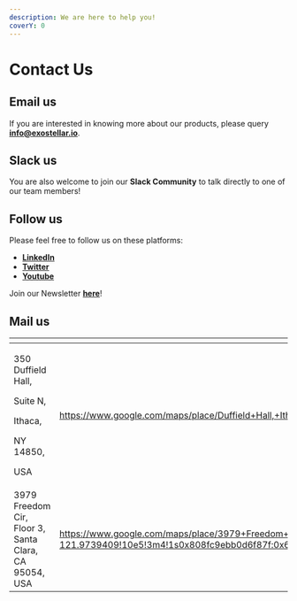 ```yaml
---
description: We are here to help you!
coverY: 0
---
```


# Contact Us

## **Email us**

If you are interested in knowing more about our products, please query [**info@exostellar.io**](mailto:info@exostellar.io).

## **Slack us**

You are also welcome to join our **Slack Community** to talk directly to one of our team members!

## **Follow us**

Please feel free to follow us on these platforms:

* [**LinkedIn**](https://www.linkedin.com/company/exostellar/)
* [**Twitter**](https://mobile.twitter.com/exostellarcloud)
* [**Youtube**](https://www.youtube.com/@exostellar)

Join our Newsletter [**here**](https://exostellar.io/contact-us/)!

## **Mail us**

<table data-card-size="large" data-view="cards"><thead><tr><th></th><th data-hidden data-card-target data-type="content-ref"></th><th data-hidden data-card-cover data-type="files"></th></tr></thead><tbody><tr><td><p>350 Duffield Hall,</p><p>Suite N,</p><p>Ithaca,</p><p>NY 14850,</p><p>USA</p></td><td><a href="https://www.google.com/maps/place/Duffield+Hall,+Ithaca,+NY+14850/@42.4445337,-76.4852239,17z/data=!3m1!4b1!4m6!3m5!1s0x89d0818c7eab04cd:0x8ed4ebbc2ca6def5!8m2!3d42.4445298!4d-76.4826436!16s%2Fg%2F1vxw97d3?entry=ttu">https://www.google.com/maps/place/Duffield+Hall,+Ithaca,+NY+14850/@42.4445337,-76.4852239,17z/data=!3m1!4b1!4m6!3m5!1s0x89d0818c7eab04cd:0x8ed4ebbc2ca6def5!8m2!3d42.4445298!4d-76.4826436!16s%2Fg%2F1vxw97d3?entry=ttu</a></td><td><a href="../.gitbook/assets/Duffield.jpeg">Duffield.jpeg</a></td></tr><tr><td>3979 Freedom Cir, <br>Floor 3, <br>Santa Clara, <br>CA 95054, <br>USA</td><td><a href="https://www.google.com/maps/place/3979+Freedom+Cir+Floor+3,+Santa+Clara,+CA+95054/@37.388057,-121.973941,17z/data=!4m14!1m8!3m7!1s0x808fc9ebb0d6f87f:0x62a7b8702b8dffbc!2s3979+Freedom+Cir+Floor+3,+Santa+Clara,+CA+95054!3b1!8m2!3d37.3880572!4d-121.9739409!10e5!3m4!1s0x808fc9ebb0d6f87f:0x62a7b8702b8dffbc!8m2!3d37.3880572!4d-121.9739409?entry=ttu">https://www.google.com/maps/place/3979+Freedom+Cir+Floor+3,+Santa+Clara,+CA+95054/@37.388057,-121.973941,17z/data=!4m14!1m8!3m7!1s0x808fc9ebb0d6f87f:0x62a7b8702b8dffbc!2s3979+Freedom+Cir+Floor+3,+Santa+Clara,+CA+95054!3b1!8m2!3d37.3880572!4d-121.9739409!10e5!3m4!1s0x808fc9ebb0d6f87f:0x62a7b8702b8dffbc!8m2!3d37.3880572!4d-121.9739409?entry=ttu</a></td><td><a href="../.gitbook/assets/Mission Towers.jpeg">Mission Towers.jpeg</a></td></tr></tbody></table>
